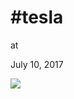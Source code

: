 # #tesla










at

July 10, 2017















![](Screenshot%2Bfrom%2B2017-07-10%2B09-02-56.png)
